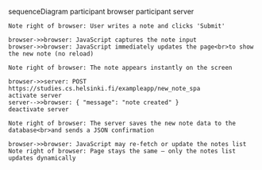 sequenceDiagram
    participant browser
    participant server

    Note right of browser: User writes a note and clicks 'Submit'

    browser->>browser: JavaScript captures the note input
    browser->>browser: JavaScript immediately updates the page<br>to show the new note (no reload)

    Note right of browser: The note appears instantly on the screen

    browser->>server: POST https://studies.cs.helsinki.fi/exampleapp/new_note_spa
    activate server
    server-->>browser: { "message": "note created" }
    deactivate server

    Note right of browser: The server saves the new note data to the database<br>and sends a JSON confirmation

    browser->>browser: JavaScript may re-fetch or update the notes list
    Note right of browser: Page stays the same — only the notes list updates dynamically
